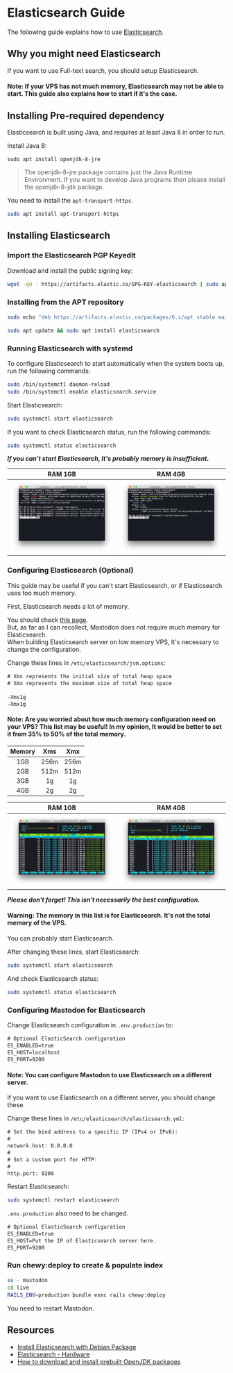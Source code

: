 Elasticsearch Guide
====

The following guide explains how to use [Elasticsearch](https://www.elastic.co/products/elasticsearch).

Why you might need Elasticsearch
----

If you want to use Full-text search, you should setup Elasticsearch.

#### Note: If your VPS has not much memory, Elasticsearch may not be able to start. This guide also explains how to start if it's the case.

Installing Pre-required dependency
----

Elasticsearch is built using Java, and requires at least Java 8 in order to run.

Install Java 8:

```
sudo apt install openjdk-8-jre
```

> The openjdk-8-jre package contains just the Java Runtime Environment. If you want to develop Java programs then please install the openjdk-8-jdk package.

You need to install the `apt-transport-https`.

```bash
sudo apt install apt-transport-https
```

Installing Elasticsearch
-----

### Import the Elasticsearch PGP Keyedit

Download and install the public signing key:
```bash
wget -qO - https://artifacts.elastic.co/GPG-KEY-elasticsearch | sudo apt-key add -
```

### Installing from the APT repository

```bash
sudo echo "deb https://artifacts.elastic.co/packages/6.x/apt stable main" | sudo tee -a /etc/apt/sources.list.d/elastic-6.x.list
```

```bash
sudo apt update && sudo apt install elasticsearch
```

### Running Elasticsearch with systemd

To configure Elasticsearch to start automatically when the system boots up, run the following commands:

```bash
sudo /bin/systemctl daemon-reload
sudo /bin/systemctl enable elasticsearch.service
```

Start Elasticsearch:

```bash
sudo systemctl start elasticsearch
```

If you want to check Elasticsearch status, run the following commands:

```bash
sudo systemctl status elasticsearch
```

***If you can't start Elasticsearch, It's probably memory is insufficient.***

|RAM 1GB|RAM 4GB|
|:--:|:--:|
|![Elasticsearch-Guide-1GB](../images/Elasticsearch-Guide-1GB-status.png)|![Elasticsearch-Guide-4GB](../images/Elasticsearch-Guide-4GB-status.png)|

### Configuring Elasticsearch (Optional)

This guide may be useful if you can't start Elasticsearch, or if Elasticsearch uses too much memory.

First, Elasticsearch needs a lot of memory.

You should check [this page](https://www.elastic.co/guide/en/elasticsearch/guide/current/hardware.html).   
But, as far as I can recollect, Mastodon does not require much memory for Elasticsearch.  
When building Elasticsearch server on low memory VPS, It's necessary to change the configuration.

Change these lines in `/etc/elasticsearch/jvm.options`:

```
# Xms represents the initial size of total heap space
# Xmx represents the maximum size of total heap space

-Xms1g
-Xmx1g
```

#### Note: Are you worried about how much memory configuration need on your VPS? This list may be useful! In my opinion, It would be better to set it from 35% to 50% of the total memory.

|Memory|Xms|Xmx|
|:--:|:--:|:--:|
|1GB|256m|256m|
|2GB|512m|512m|
|3GB|1g|1g|
|4GB|2g|2g|

|RAM 1GB|RAM 4GB|
|:--:|:--:|
|![Elasticsearch-Guide-1GB](../images/Elasticsearch-Guide-1GB-htop.png)|![Elasticsearch-Guide-4GB](../images/Elasticsearch-Guide-4GB-htop.png)|

***Please don't forget! This isn't necessarily the best configuration.***

#### Warning: The memory in this list is for Elasticsearch. It's not the total memory of the VPS.

You can probably start Elasticsearch.

After changing these lines, start Elasticsearch:

```bash
sudo systemctl start elasticsearch
```

And check Elasticsearch status:

```bash
sudo systemctl status elasticsearch
```

### Configuring Mastodon for Elasticsearch

Change Elasticsearch configuration in `.env.production` to:
```
# Optional ElasticSearch configuration
ES_ENABLED=true
ES_HOST=localhost
ES_PORT=9200
```

#### Note: You can configure Mastodon to use Elasticsearch on a different server.

If you want to use Elasticsearch on a different server, you should change these.

Change these lines in `/etc/elasticsearch/elasticsearch.yml`:

```
# Set the bind address to a specific IP (IPv4 or IPv6):
#
network.host: 0.0.0.0
#
# Set a custom port for HTTP:
#
http.port: 9200
```

Restart Elasticsearch:

```bash
sudo systemctl restart elasticsearch
```

`.env.production` also need to be changed.

```
# Optional ElasticSearch configuration
ES_ENABLED=true
ES_HOST=Put the IP of Elasticsearch server here.
ES_PORT=9200
```

### Run chewy:deploy to create & populate index

```bash
su - mastodon
cd live
RAILS_ENV=production bundle exec rails chewy:deploy
```

You need to restart Mastodon.

Resources
-----

- [Install Elasticsearch with Debian Package](https://www.elastic.co/guide/en/elasticsearch/reference/current/deb.html)
- [Elasticsearch - Hardware](https://www.elastic.co/guide/en/elasticsearch/guide/current/hardware.html)
- [How to download and install prebuilt OpenJDK packages](http://openjdk.java.net/install/index.html)
